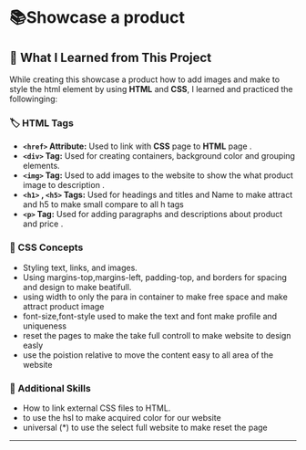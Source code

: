 # 📚Showcase a product
## 📝 What I Learned from This Project
While creating this showcase a product how to add images and make to style the html element by using **HTML** and **CSS**, I learned and practiced the followinging:  

### 🏷️ HTML Tags  
- **`<href>` Attribute:** Used to link with **CSS** page to **HTML** page .  
- **`<div>` Tag:** Used for creating containers, background color and grouping elements.    
- **`<img>` Tag:** Used to add images to the website to show the what product image to description .    
- **`<h1>` , `<h5>` Tags:** Used for headings and titles and Name to make attract and h5  to make small compare to all h tags
- **`<p>` Tag:** Used for adding paragraphs and descriptions about product and price .  

### 🎨 CSS Concepts  
- Styling text, links, and images.     
- Using margins-top,margins-left, padding-top, and borders for spacing and design to make beatifull.
- using width to only the para in container to make free space and make attract product image
- font-size,font-style used to make the text and font make profile and uniqueness
- reset the pages to make the take full controll to make website to design easly
- use the poistion relative to move the content easy to all area of the website

### 🚀 Additional Skills  
- How to link external CSS files to HTML.
- to use the hsl to make acquired color for our website
- universal (*) to use the select full website to make reset the page
  

---
